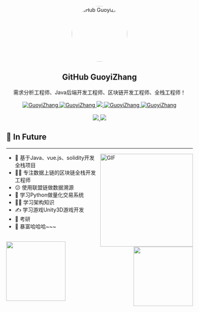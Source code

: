 <!--
 * @Author: GuoyiZhang
 * @LastEditors: GuoyiZhang
 * @email: 1806242240@qq.com
 * @github: https://github.com/GuoyiZhang
 * @Date: 2022-01-07 18:18:32
 * @LastEditTime: 2022-01-07 18:26:21
 * @Description: Modify here please
-->

<p align="center">
 <img width="150px" style="border-radius: 75px" src="https://avatars.githubusercontent.com/u/17961901?s=400&u=20ff8027db58461cb2d8e15c3b5be3b5ff522be2&v=4" align="center" alt="GitHub GuoyiZhang" />
 <h2 align="center">GitHub GuoyiZhang</h2>
 <p align="center">需求分析工程师、Java后端开发工程师、区块链开发工程师、全栈工程师！</p>
</p>

[comment]: <> (https://github.com/anuraghazra/github-readme-stats/blob/master/docs/readme_cn.md)

  <p align="center">
    <a href="https://github.com/GuoyiZhang">
      <img alt="GuoyiZhang" src="https://img.shields.io/badge/Java-4.5%E5%B9%B4-brightgreen?style=flat&logo=java" />
    </a>    
<a href="https://github.com/GuoyiZhang">
      <img alt="GuoyiZhang" src="https://img.shields.io/badge/Solidity-3%E5%B9%B4-blueviolet?style=flat&logo=solidity" />
    </a>
    <a href="https://github.com/GuoyiZhang">
      <img src="https://img.shields.io/badge/PHP-2%E5%B9%B4-blue?style=flat&logo=php" />
    </a>
    <a href="https://github.com/GuoyiZhang">
      <img alt="GuoyiZhang" src="https://img.shields.io/badge/VUE.js-2%E5%B9%B4-orange?style=flat&logo=vue.js" />
    </a>
    <a href="https://github.com/GuoyiZhang">
      <img alt="GuoyiZhang" src="https://img.shields.io/badge/Android-1.5%E5%B9%B4-ff69b4?style=flat&logo=android" />
    </a>
    <br />
    <br />
    <a href="http://WWW.GUOYI.PRO">
      <img src="https://img.shields.io/badge/个人简历%20VIEW-WWW.Guoyi.Pro%20%E2%86%92-gray.svg?colorA=655BE1&colorB=4F44D6&style=for-the-badge"/>
    </a>
    <a href="https://blog.csdn.net/qq_28505809">
      <img src="https://img.shields.io/badge/个人博客%20VIEW-BLOG.CSDN.NET%20%E2%86%92-gray.svg?colorA=61c265&colorB=4CAF50&style=for-the-badge"/>
    </a>
  </p>

[comment]: <> (https://www.shields.io/category/size)

## 📝 In Future

----

<img align="right" alt="GIF" width="250px" src="https://i.pinimg.com/originals/e4/26/70/e426702edf874b181aced1e2fa5c6cde.gif" />

- 🚧 基于Java、vue.js、solidity开发全栈项目
- 🤦‍♂️ 专注数据上链的区块链全栈开发工程师
- 😕 使用联盟链做数据溯源
- 🤔 学习Python做量化交易系统
- 🐱‍🏍 学习架构知识
- ✍️ 学习游戏Unity3D游戏开发
- 🤪 考研
- 👻 暴富哈哈哈~~~

<br />
<div>
  <a href="https://github.com/GuoyiZhang"> 
    <img align="left" height="160px" src="https://github-readme-stats.vercel.app/api?username=GuoyiZhang&show_icons=true&theme=gotham" />
  </a>
  <a href="https://github.com/GuoyiZhang"> 
    <img align="right"  height="160px" src="https://github-readme-stats.vercel.app/api/top-langs/?username=GuoyiZhang&show_icons=true&layout=compact&theme=gotham"/>
  </a>
</div>
<br />
